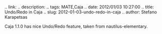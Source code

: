 .. link: 
.. description: 
.. tags: MATE,Caja
.. date: 2012/01/03 10:27:00
.. title: Undo/Redo in Caja
.. slug: 2012-01-03-undo-redo-in-caja
.. author: Stefano Karapetsas

Caja 1.1.0 has nice Undo/Redo feature, taken from nautilus-elementary.
